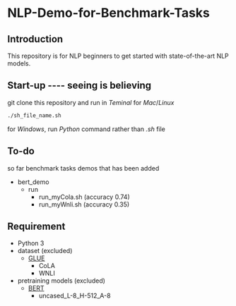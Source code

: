 # NLP-Demo-for-Benchmark-Tasks

## Introduction

This repository is for NLP beginners to get started with state-of-the-art NLP models.

## Start-up ---- seeing is believing

git clone this repository and run in *Teminal* for *Mac*/*Linux*
```bash
./sh_file_name.sh
```

for *Windows*, run *Python* command rather than *.sh* file

## To-do

so far benchmark tasks demos that has been added
 - bert_demo
   - run
     - run_myCola.sh (accuracy 0.74)
     - run_myWnli.sh (accuracy 0.35)

## Requirement

 - Python 3
 - dataset (excluded)
   - [GLUE](https://gluebenchmark.com/tasks)
      - CoLA
      - WNLI
 - pretraining models (excluded)
   - [BERT](https://github.com/google-research/bert)
      - uncased_L-8_H-512_A-8
